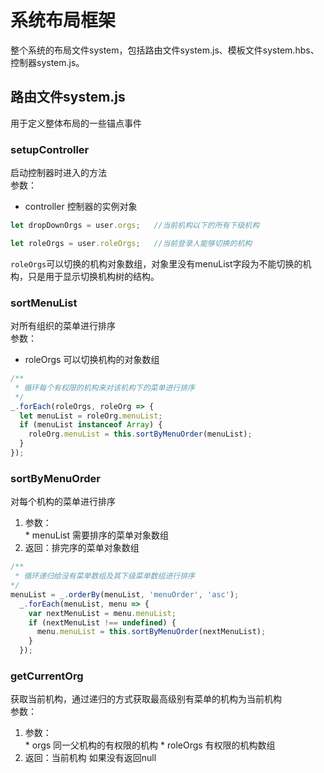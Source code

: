 # 系统布局框架
  整个系统的布局文件system，包括路由文件system.js、模板文件system.hbs、控制器system.js。

## 路由文件system.js
  用于定义整体布局的一些锚点事件
### setupController
  启动控制器时进入的方法<br>
  参数：<br>
  * controller 控制器的实例对象
  ~~~js
  let dropDownOrgs = user.orgs;   //当前机构以下的所有下级机构

  let roleOrgs = user.roleOrgs;   //当前登录人能够切换的机构
  ~~~
  `roleOrgs`可以切换的机构对象数组，对象里没有menuList字段为不能切换的机构，只是用于显示切换机构树的结构。

### sortMenuList
  对所有组织的菜单进行排序<br>
  参数：<br>
  * roleOrgs 可以切换机构的对象数组
  ~~~js
  /**
   * 循环每个有权限的机构来对该机构下的菜单进行排序
   */
  _.forEach(roleOrgs, roleOrg => {
    let menuList = roleOrg.menuList;
    if (menuList instanceof Array) {
      roleOrg.menuList = this.sortByMenuOrder(menuList);
    }
  });
  ~~~

### sortByMenuOrder
  对每个机构的菜单进行排序<br>
  1. 参数：<br>
    * menuList 需要排序的菜单对象数组
  1. 返回：排完序的菜单对象数组
  ~~~js
  /**
   * 循环递归给没有菜单数组及其下级菜单数组进行排序
  */
  menuList = _.orderBy(menuList, 'menuOrder', 'asc');
    _.forEach(menuList, menu => {
      var nextMenuList = menu.menuList;
      if (nextMenuList !== undefined) {
        menu.menuList = this.sortByMenuOrder(nextMenuList);
      }
    });
  ~~~
  
### getCurrentOrg
  获取当前机构，通过递归的方式获取最高级别有菜单的机构为当前机构<br>
  参数：<br>
  1. 参数：<br>
    * orgs 同一父机构的有权限的机构
    * roleOrgs 有权限的机构数组
  1. 返回：当前机构 如果没有返回null